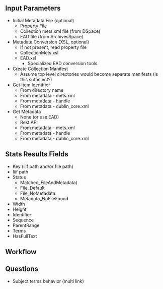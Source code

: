 ## Input Parameters
- Initial Metadata File (optional)
  - Property File
  - Collection mets.xml file (from DSpace)
  - EAD file (from ArchivesSpace)
- Metadata Conversion (XSL, optional)
  - If not present, read property file
  - CollectionMets.xsl
  - EAD.xsl
    - Specialized EAD conversion tools
- Create Collection Manifest
  - Assume top level directories would become separate manifests (is this sufficient?)
- Get Item Identifier
  - From directory name
  - From metadata - mets.xml
  - From metadata - handle
  - From metadata - dublin_core.xml
- Get Metadata
  - None (or use EAD)
  - Rest API
  - From metadata - mets.xml
  - From metadata - handle
  - From metadata - dublin_core.xml
  
## Stats Results Fields

- Key (iiif path and/or file path)
- Iiif path
- Status
  - Matched_FileAndMetadata)
  - File_Default
  - File_NoMetadata
  - Metadata_NoFileFound
- Width
- Height
- Identifier
- Sequence
- ParentRange
- Terms
- HasFullText

## Workflow

## Questions
- Subject terms behavior (multi link)